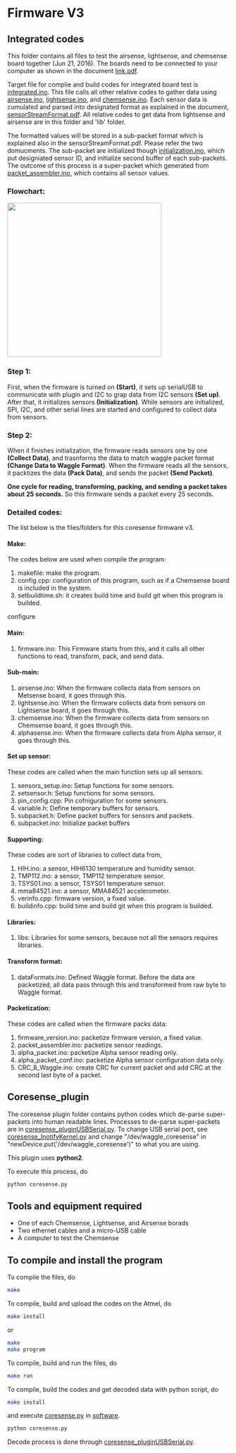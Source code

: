 <!--
waggle_topic=/sensors,Firmware v3
-->

# Firmware V3

## Integrated codes

This folder contains all files to test the airsense, lightsense, and chemsense board together (Jun 21, 2016). The boards need to be connected to your computer as shown in the document [link.pdf](../../../docs/sensorStreamFormat/link.pdf).

Target file for complie and build codes for integrated board test is [integrated.ino](./integrated.ino). This file calls all other relative codes to gather data using [airsense.ino](./airsense.ino), [lightsense.ino](./lightsense.ino), and [chemsense.ino](./chemsense.ino). Each sensor data is cumulated and parsed into designated format as explained in the document, [sensorStreamFormat.pdf](../../../docs/sensorStreamFormat/sensorStreamFormat.pdf). All relative codes to get data from lightsense and airsense are in this folder and 'lib' folder.

The formatted values will be stored in a sub-packet format which is explained also in the sensorStreamFormat.pdf. Please refer the two domucments. The sub-packet are initialized though [initialization.ino](./initialization.ino), which put designiated sensor ID, and initialize second buffer of each sub-packets. The outcome of this process is a super-packet which generated from [packet_assembler.ino](./packet_assembler.ino), which contains all sensor values.

### Flowchart:
<img src="./Firmware_flow.png" width=350 />

### Step 1:
First, when the firmware is turned on **(Start)**, it sets up serialUSB to communicate with plugin and I2C to grap data from I2C sensors **(Set up)**. After that, it initializes sensors **(Initialization)**. While sensors are initialized, SPI, I2C, and other serial lines are started and configured to collect data from sensors.

### Step 2:
When it finishes initialization, the firmware reads sensors one by one **(Collect Data)**, and trasnforms the data to match waggle packet format **(Change Data to Waggle Format)**. When the firmware reads all the sensors, it packtizes the data **(Pack Data)**, and sends the packet **(Send Packet)**.

**One cycle for reading, transforming, packing, and sending a packet takes about 25 seconds.** So this firmware sends a packet every 25 seconds.


### Detailed codes:
The list below is the files/folders for this coresense firmware v3.

#### Make:
The codes below are used when compile the program:

1. makefile: make the program.
2. config.cpp: configuration of this program, such as if a Chemsense board is included in the system.
3. setbuildtime.sh: it creates build time and build git when this program is builded.

configure

#### Main:
1. firmware.ino: This Firmware starts from this, and it calls all other functions to read, transform, pack, and send data.

#### Sub-main:
1. airsense.ino: When the firmware collects data from sensors on Metsense board, it goes through this.
2. lightsense.ino: When the firmware collects data from sensors on Lightsense board, it goes through this.
3. chemsense.ino: When the firmware collects data from sensors on Chemsense board, it goes through this.
4. alphasense.ino: When the firmware collects data from Alpha sensor, it goes through this.

#### Set up sensor:
These codes are called when the main function sets up all sensors:

1. sensors_setup.ino: Setup functions for some sensors.
2. setsensor.h: Setup functions for some sensors.
3. pin_config.cpp: Pin cofniguration for some sensors.
4. variable.h: Define temporary buffers for sensors.
5. subpacket.h: Define packet buffers for sensors and packets.
6. subpacket.ino: Initialize packet buffers

#### Supporting:
These codes are sort of libraries to collect data from,

1. HIH.ino: a sensor, HIH6130 temperature and humidity sensor.
2. TMP112.ino: a sensor, TMP112 temperature sensor.
3. TSYS01.ino: a sensor, TSYS01 temperature sensor.
4. mma84521.ino: a sensor, MMA84521 accelerometer.
5. verinfo.cpp: firmware version, a fixed value.
6. buildinfo.cpp: build time and build git when this program is builded.

#### Libraries:
1. libs: Libraries for some sensors, because not all the sensors requires libraries.

#### Transform format:
1. dataFormats.ino: Defined Waggle format. Before the data are packetized, all data pass through this and transformed from raw byte to Waggle format.

#### Packetization:
These codes are called when the firmware packs data:

1. firmware_version.ino: packetize firmware version, a fixed value.
2. packet_assembler.ino: packetize sensor readings.
3. alpha_packet.ino: packetize Alpha sensor reading only.
4. alpha_packet_conf.ino: packetize Alpha sensor configuration data only.
5. CRC_8_Waggle.ino: create CRC for current packet and add CRC at the second last byte of a packet.

## Coresense_plugin

The coresense plugin folder contains python codes which de-parse super-packets into human readable lines. Processes to de-parse super-packets are in [coresense_pluginUSBSerial.py](./coresense_plugin/coresense_pluginUSBSerial.py). To change USB serial port, see [coresense_InotifyKernel.py](./coresense_plugin/coresense_InotifyKernel.py) and change "/dev/waggle_coresense" in "newDevice.put('/dev/waggle_coresense')" to what you are using.

This plugin uses **python2**.

To execute this process, do
```bash
python coresense.py
```

## Tools and equipment required
* One of each Chemsense, Lightsense, and Airsense borads
* Two ethernet cables and a micro-USB cable
* A computer to test the Chemsense


## To compile and install the program
To compile the files, do
```bash
make
```
To compile, build and upload the codes on the Atmel, do
```bash
make install
```
or
```bash
make
make program
```

To compile, build and run the files, do
```bash
make run
```

To compile, build the codes and get decoded data with python script, do
```bash
make install
```
and execute [coresense.py](https://github.com/waggle-sensor/sensors/blob/master/v3/integrated/software/coresense.py) in [software](https://github.com/waggle-sensor/sensors/tree/master/v3/integrated/software).
```bash
python coresense.py
```
Decode process is done through [coresense_pluginUSBSerial.py](https://github.com/waggle-sensor/sensors/blob/master/v3/integrated/software/coresense_pluginUSBSerial.py).
